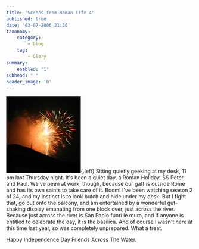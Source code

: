 ```yaml
---
title: 'Scenes from Roman Life 4'
published: true
date: '03-07-2006 21:30'
taxonomy:
    category:
        - blog
    tag:
        - Glory
summary:
    enabled: '1'
subhead: " "
header_image: '0'
--- 
```

![Fireworks](fireworks3.jpg){.left} Sitting quietly geeking at my desk, 11 pm last Thursday night. It's been a quiet day, a Roman Holiday, SS Peter and Paul. We've been at work, though, because our gaff is outside Rome and has its own saints to take care of it. Boom! I've been watching season 2 of 24, and my instinct is to look butch and hide under my desk. But I fight that, go out onto the balcony, and am entertained by a wonderful gut-shaking display emanating from one block over, just across the river. Because just across the river is San Paolo fuori le mura, and if anyone is entitled to celebrate the day, it is the basilica. And of course I wasn't here at this time last year, so was completely unprepared. What a treat.

Happy Independence Day Friends Across The Water.